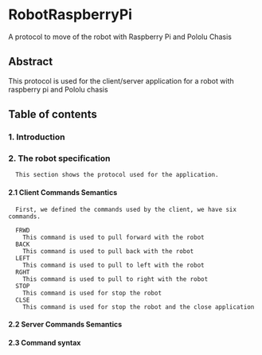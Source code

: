 # RobotRaspberryPi

A protocol to move of the robot with Raspberry Pi and Pololu Chasis

## Abstract
This protocol is used for the client/server application for a robot with raspberry pi and Pololu chasis

## Table of contents

   ### 1. Introduction

   ### 2. The robot specification
      This section shows the protocol used for the application.
   #### 2.1 Client Commands Semantics
   	  First, we defined the commands used by the client, we have six commands.
      
      FRWD
      	This command is used to pull forward with the robot
      BACK
      	This command is used to pull back with the robot
      LEFT
      	This command is used to pull to left with the robot
      RGHT
      	This command is used to pull to right with the robot
      STOP
      	This command is used for stop the robot
      CLSE
      	This command is used for stop the robot and the close application
        
   #### 2.2 Server Commands Semantics
   #### 2.3 Command syntax
